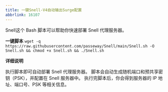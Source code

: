 ```yaml
---
title: 一键Snell-V4自动输出Surge配置
abbrlink: 16107
---
```

Snell这个 Bash 脚本可以帮助你快速部署 Snell 代理服务器。

**一键脚本**
`wget -q https://raw.githubusercontent.com/passeway/Snell/main/Snell.sh -O Snell.sh && chmod +x Snell.sh && ./Snell.sh`

**详细说明**

执行脚本即可自动部署 Snell 代理服务器。
脚本会自动生成随机端口和预共享密钥（PSK），并配置在 Snell 服务器中。
执行完脚本后，你会得到服务器的 IP 地址、端口号、PSK 等相关信息。